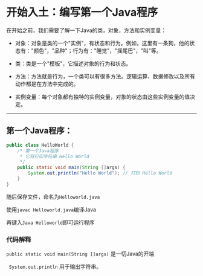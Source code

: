 # 开始入土：编写第一个Java程序


在开始之前，我们需要了解一下Java的类，对象，方法和实例变量：

 - 对象：对象是类的一个"实例"，有状态和行为。例如，这里有一条狗，他的状态有："颜色"，"品种"；行为有："睡觉"，"摇尾巴"，"叫"等。

 - 类：类是一个"模板"，它描述对象的行为和状态。

 - 方法：方法就是行为，一个类可以有很多方法。逻辑运算、数据修改以及所有动作都是在方法中完成的。

 - 实例变量：每个对象都有独特的实例变量，对象的状态由这些实例变量的值决定。

 --------

## 第一个Java程序：

```Java
public class HelloWorld {
    /* 第一个Java程序
     * 它将打印字符串 Hello World
     */
    public static void main(String []args) {
        System.out.println("Hello World"); // 打印 Hello World
    }
}
```
随后保存文件，命名为`Helloworld.java`

使用`javac Helloworld.java`编译Java

再键入`Java Helloworld`即可运行程序

### 代码解释

` public static void main(String []args) ` 是一切Java的开端

` System.out.println` 用于输出字符串。
